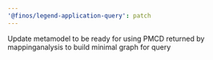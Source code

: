 ```yaml
---
'@finos/legend-application-query': patch
---
```


Update metamodel to be ready for using PMCD returned by mappinganalysis to build minimal graph for query

